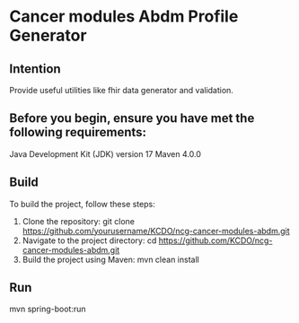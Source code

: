 # Cancer modules Abdm Profile Generator

## Intention
Provide useful utilities like fhir data generator and validation.

## Before you begin, ensure you have met the following requirements:

Java Development Kit (JDK) version 17
Maven 4.0.0

## Build
To build the project, follow these steps:
1. Clone the repository:
git clone https://github.com/yourusername/KCDO/ncg-cancer-modules-abdm.git
2. Navigate to the project directory:
cd https://github.com/KCDO/ncg-cancer-modules-abdm.git
3. Build the project using Maven:
mvn clean install

## Run
mvn spring-boot:run
